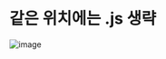 # 같은 위치에는 .js 생략

![image](https://user-images.githubusercontent.com/85022962/129813537-25e7f4a4-15b4-4031-8eb1-e9fb9ff92d5f.png)
